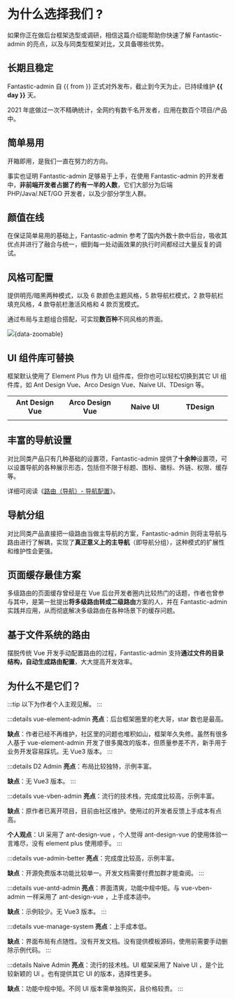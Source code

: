 # 为什么选择我们 ?

如果你正在做后台框架选型或调研，相信这篇介绍能帮助你快速了解 Fantastic-admin 的亮点，以及与同类型框架对比，又具备哪些优势。

## 长期且稳定

<script setup>
const from = '2020/10/17'
const time = new Date().getTime() / 1000 - new Date(from).getTime() / 1000
const day = parseInt(time / 60 / 60 / 24)
</script>

Fantastic-admin 自 {{ from }} 正式对外发布，截止到今天为止，已持续维护 **{{ day }}** 天。

2021 年底做过一次不精确统计，全网约有数千名开发者，应用在数百个项目/产品中。

## 简单易用

开箱即用，是我们一直在努力的方向。

事实也证明 Fantastic-admin 足够易于上手，在使用 Fantastic-admin 的开发者中，**非前端开发者占据了约有一半的人数**，它们大部分为后端 PHP/Java/.NET/GO 开发者，以及少部分学生人群。

## 颜值在线

在保证简单易用的基础上，Fantastic-admin 参考了国内外数十款中后台，吸收其优点并进行了融合与统一，细到每一处动画效果的执行时间都经过大量反复的调试。

## 风格可配置

提供明亮/暗黑两种模式，以及 6 款颜色主题风格，5 款导航栏模式，2 款导航栏填充风格，4 款导航栏激活风格和 4 款页宽模式。

通过布局与主题组合搭配，可实现**数百种**不同风格的界面。

![](/intro-1.png){data-zoomable}

## UI 组件库可替换

框架默认使用了 Element Plus 作为 UI 组件库，但你也可以轻松切换到其它 UI 组件库，如 Ant Design Vue、Arco Design Vue、Naive UI、TDesign 等。

<table>
  <tr>
    <th width="25%" style="text-align: center;">Ant Design Vue</th>
    <th width="25%" style="text-align: center;">Arco Design Vue</th>
    <th width="25%" style="text-align: center;">Naive UI</th>
    <th width="25%" style="text-align: center;">TDesign</th>
  </tr>
  <tr>
    <td><ZoomImg src="/ui-antd.png" /></td>
    <td><ZoomImg src="/ui-arco.png" /></td>
    <td><ZoomImg src="/ui-naive.png" /></td>
    <td><ZoomImg src="/ui-tdesign.png" /></td>
  </tr>
</table>

## 丰富的导航设置

对比同类产品只有几种基础的设置项，Fantastic-admin 提供了**十余种**设置项，可以设置导航的各种展示形态，包括但不限于标题、图标、徽标、外链、权限、缓存等。

详细可阅读《[路由（导航）- 导航配置](router#导航配置)》。

## 导航分组

对比同类产品直接把一级路由当做主导航的方案，Fantastic-admin 则将主导航与路由进行了解耦，实现了**真正意义上的主导航**（即导航分组），这种模式的扩展性和维护性会更强。

## 页面缓存最佳方案

多级路由的页面缓存曾经是在 Vue 后台开发者圈内比较热门的话题，作者也曾参与其中，是第一批提出**将多级路由转成二级路由**方案的人，并在 Fantastic-admin 实践并应用，从而彻底解决多级路由在各种场景下的缓存问题。

## 基于文件系统的路由

摆脱传统 Vue 开发手动配置路由的过程，Fantastic-admin 支持**通过文件的目录结构，自动生成路由配置**，大大提高开发效率。

## 为什么不是它们？

:::tip
以下为作者个人主观见解。
:::

:::details vue-element-admin
**亮点**：后台框架圈里的老大哥，star 数也是最高。

**缺点**：作者已经不再维护，社区里的问题也堆积如山，框架年久失修。虽然有很多人基于 vue-element-admin 开发了很多魔改的版本，但质量参差不齐，新手用于业务开发容易踩坑。无 Vue3 版本。
:::

:::details D2 Admin
**亮点**：布局比较独特，示例丰富。

**缺点**：无 Vue3 版本。
:::

:::details vue-vben-admin
**亮点**：流行的技术栈，完成度比较高，示例丰富。

**缺点**：原作者已离开项目，目前由社区维护。使用过的开发者反馈上手成本有点高。

**个人观点**：UI 采用了 ant-design-vue ，个人觉得 ant-design-vue 的使用体验一言难尽，没有 element plus 使用顺手。
:::

:::details vue-admin-better
**亮点**：完成度比较高，示例丰富。

**缺点**：开源免费版本功能比较单一。开发文档需要付费加群才能查阅。
:::

:::details vue-antd-admin
**亮点**：界面清爽，功能中规中矩。与 vue-vben-admin 一样采用了 ant-design-vue ，上手成本适中。

**缺点**：示例较少。无 Vue3 版本。
:::

:::details vue-manage-system
**亮点**：上手成本低。

**缺点**：界面布局有点随性。没有开发文档。没有提供模板源码，使用前需要手动删除示例代码。
:::

:::details Naive Admin
**亮点**：流行的技术栈。UI 框架采用了 Naive UI ，是个比较新颖的 UI 。也有提供其它 UI 的版本，选择性更多。

**缺点**：功能中规中矩。不同 UI 版本需单独购买，且价格较贵。
:::